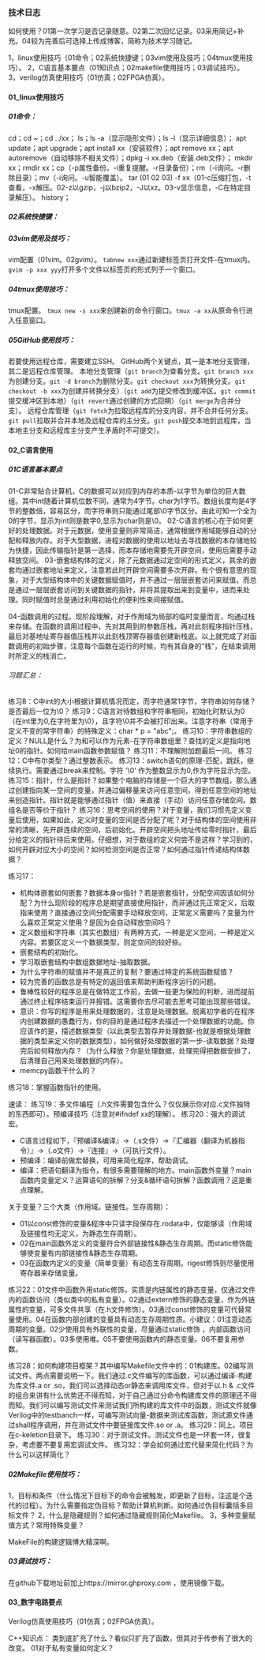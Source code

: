 ### 技术日志
如何使用？01第一次学习是否记录随意。02第二次回忆记录。03采用简记+补充。04较为完善后可选择上传成博客，简称为技术学习随记。

1，linux使用技巧（01命令；02系统快捷键；03vim使用及技巧；04tmux使用技巧）。
2，C语言基本要点（01知识点；02makefile使用技巧；03调试技巧）。
3，verilog仿真使用技巧（01仿真；02FPGA仿真）。

#### 01_linux使用技巧
##### 01命令：
cd；cd ~；cd ../xx；
ls；ls -a（显示隐形文件）；ls -l（显示详细信息）；
apt update；apt upgrade；apt install xx（安装软件）；apt remove xx；apt autoremove（自动移除不相关文件）；dpkg -i xx.deb（安装.deb文件）；
mkdir xx；rmdir xx；cp（-p属性备份。-i重复提醒。-r目录备份）；rm（-i询问。-r删除目录）；mv（-i询问。-u智能覆盖）。
tar (01 02 03) -f xx（01-c压缩打包，-t查看，-x解压。02-z以gzip，-j以bzip2，-J以xz。03-v显示信息，-C在特定目录解压）。
history；

##### 02系统快捷键：

##### 03vim使用及技巧：
vim配置（01vim。02gvim）。
`tabnew xxx`通过新建标签页打开文件-在tmux内。`gvim -p xxx yyy`打开多个文件以标签页的形式列于一个窗口。


##### 04tmux使用技巧：
tmux配置。
`tmux new -s xxx`来创建新的命令行窗口。`tmux -a xx`从原命令行进入任意窗口。

##### 05GitHub使用技巧：
若要使用远程仓库，需要建立SSH。
GitHub两个关键点，其一是本地分支管理，其二是远程仓库管理。
本地分支管理（`git branch`为查看分支。`git branch xxx`为创建分支。`git -d branch`为删除分支。`git checkout xxx`为转换分支。`git checkout -b xxx`为创建并转换分支）（`git add`为提交修改到缓冲区。`git commit`提交缓冲区到本地）（`git revert`通过创建的方式回朔）（`git merge`为合并分支）。
远程仓库管理（`git fetch`为拉取远程库的分支内容，并不合并任何分支。`git pull`拉取并合并本地及远程仓库的主分支。`git push`提交本地到远程库，当本地主分支和远程库主分支产生矛盾时不可提交）。

#### 02_C语言使用
##### 01C语言基本要点
01-C非常贴合计算机，C的数据可以对应到内存的本质-以字节为单位的巨大数组。其中int随着计算机位数不同，通常为4字节。char为1字节。数组长度均是4字节的整数倍，容易区分，而字符串则只能通过尾部\0字节区分。由此可知一个全为0的字节，显示为int则是数字0,显示为char则是\0。
02-C语言的核心在于如何更好的处理数据。对于元数据，使用变量则非常简洁，通常根据作用域能够自动的分配和释放内存。对于大型数据，进程对数据的使用以地址去寻找数据的本存储地较为快捷，因此传输指针是第一选择，而本存储地需要先开辟空间，使用后需要手动释放空间。
03-嵌套结构体的定义，除了元数据通过定空间的形式定义，其余的嵌套均通过嵌套地址来定义，注意若此时开辟空间需要多次开辟。有个很有意思的现象，对于大型结构体中的关键数据赋值时，并不通过一层层嵌套访问来赋值，而总是通过一层层嵌套访问到关键数据的指针，并将其提取出来到变量中，进而来处理。同时赋值时总是通过利用初始化的便利性来间接赋值。

04-函数调用的过程。现阶段理解，对于作用域为局部的临时变量而言，均通过栈来存储。在函数的调用过程中，先对其用到的参数压栈，再对此刻程序指针压栈，最后对基地址寄存器值压栈并以此刻栈顶寄存器值创建新栈底。以上就完成了对函数调用的初始步骤，注意每个函数在运行的时候，均有其自身的“栈”，在结束调用时所定义的栈消亡。

###### 习题汇总：
练习8：C中int的大小根据计算机情况而定，而字符通常1字节，字符串如何存储？是否最后一位为\0？
练习9：C语言对待数组和字符串相同，初始化时默认为0（在int里为0,在字符里为\0），且字符\0并不会被打印出来。注意字符串（常用于定义不变的常字符串）的特殊定义：char * p = "abc";。
练习10：字符串数组的定义？NULL是什么？为和可以作为元素-在字符串数组里？查找的定义是指向地址0的指针。如何给main函数参数赋值？
练习11：不理解附加题最后一问。
练习12：C中布尔类型？通过整数表示。
练习13：switch语句的原理-匹配，跳跃，继续执行。需要通过break来控制。字符 '\0' 作为整数显示为0,作为字符显示为空。
练习15：指针，什么是指针？如果整个电脑的存储是一个巨大的字节数组，那么通过创建指向某一空间的变量，并通过偏移量来访问任意空间，得到任意空间的地址来创造指针。指针就是能够通过指针（值）来直接（手动）访问任意存储空间。数组名是否等价于指针？
练习16：思考空间的使用？对于变量，我们习惯先定义变量后使用，如果如此，定义时变量的空间是否分配了呢？对于结构体的空间使用非常的清晰，先开辟连续的空间，后初始化。开辟空间把头地址传给零时指针，最后分给定义的指针待后来使用。仔细想，对于数组的定义何尝不是这样？学习到的，如何开辟对应大小的空间？如何检测空间是否正常？如何通过指针传递结构体数据？

练习17：
* 机构体嵌套如何嵌套？数据本身or指针？若是嵌套指针，分配空间因该如何分配？为什么现阶段的程序总是期望直接使用指针，而非通过先正常定义，后取指来使用？直接通过空间分配需要手动释放空间，正常定义需要吗？变量为什么喜欢正常定义使用？是因为会自动释放空间吗？
* 定义数组和字符串（其实也数组）有两种方式，一种是定义空间，一种是定义内容。若要区定义一个数据类型，则定空间的较好些。
* 嵌套结构的初始化。
* 学习取嵌套结构中数组数据地址-抽取数据。
* 为什么字符串的赋值并不是真正的复制？要通过特定的系统函数赋值？
* 较为完善的函数总是有特定的返回值来帮助判断程序运行的问题。
* 鲁棒性较好的程序总是在做特定工作前，去做一些更为保险的判断，进而提前通过终止程序结束运行并报错。这需要你去尽可能去思考可能出现那些错误。
* 意识：你写的程序是用来处理数据的，注意是处理数据。脱离初学者的在程序内创建数据的愚蠢行为，你的目的是通过程序去描述一个处理数据的功能。你应该作的是，描述数据类型（以此类型去暂存并处理数据-也就是根据处理数据的类型来定义你的数据类型），如何做好处理数据的第一步-读取数据？处理完后如何释放内存？（为什么释放？你是处理数据，处理完得把数据安排了，后清理自己用来处理数据的内存）。
* memcpy函数干什么的？

练习18：掌握函数指针的使用。

速读：
练习19：多文件编程（.h文件需要包含什么？仅仅展示你对应.c文件独特的东西即可）。预编译技巧（注意对#ifndef xx的理解）。
练习20：强大的调试宏。
* C语言过程如下，『预编译&编译』->（.s文件）->『汇编器（翻译为机器指令）』->（.o文件）->『连接』->（可执行文件）。
* 预编译：编译前做宏替换，可用来简化程序，帮助调试。
* 编译：把语句翻译为指令，有很多需要理解的地方。main函数外变量？main函数内变量定义？运算语句的拆解？分支&循环语句拆解？函数调用？这是重点理解。

关于变量？三个大类（作用域。链接性。生存周期）：
* 01以const修饰的变量&程序中只读字段保存在.rodata中，仅能够读（作用域及链接性均无定义，为静态生存周期）。
* 02在main函数外定义的变量符合外部链接性&静态生存周期。而static修饰能够使变量有内部链接性&静态生存周期。
* 03在函数内定义的变量（简单变量）有动态生存周期。rigest修饰则尽量使用寄存器来存储变量。

练习22：01文件中函数外用static修饰，实质是内链属性的静态变量，仅通过文件内的函数访问（类似类中的私有变量）。02通过extern修饰的静态变量，作为外链属性的变量，可多文件共享（在.h文件修饰）。03通过const修饰的变量可代替常量使用。04在函数内部创建的变量具有动态生存周期性质。小建议：01注意动态周期的变量。02少使用具有外联性的变量，尽量通过static修饰 ，内部函数访问（读写器函数）。03多使用堆。05不要使用函数内的静态变量。06不要复用参数。

练习28：如何构建项目框架？其中编写Makefile文件中的：01构建库。02编写测试文件。两点需要说明一下。我们通过.c文件编写的库函数，可以通过编译-构建为库文件.a or .so，我们可以选择动态or静态来调用库文件，但对于以.h & .c文件的组合来讲有什么优势还不得而知，对于自己通过分命令构建库文件的原理还不得而知。我们可以编写测试文件来测试我们所构建的库文件中的函数，测试文件就像Verilog中的testbanch一样，可编写测试向量-数据来测试库函数，测试源文件通过shall程序调用，并在测试文件中要链接库文件.so or .a。
练习29：同上。项目在c-keletion目录下。
练习30：对于测试文件。测试文件也是一环套一环，很复杂，考虑要不要复用宏调试文件。
练习32：学会如何通过宏代替来简化代码？为什么可以这样简化？





##### 02Makefile使用技巧：
1，目标和条件（什么情况下目标下的命令会被触发，即更新了目标，注这是个迭代的过程）。为什么需要指定伪目标？帮助计算机判断。如何通过伪目标囊括多目标文件？
2，什么是隐藏规则？如何通过隐藏规则简化Makefile。
3，多种变量赋值方式？常用特殊变量？

MakeFile的构建逻辑博大精深啊。

##### 03调试技巧：

在github下载地址前加上https://mirror.ghproxy.com ，使用镜像下载。

#### 03_数字电路要点
Verilog仿真使用技巧（01仿真；02FPGA仿真）。


C++知识点：
类到底扩充了什么？看似只扩充了函数，但其对于传参有了很大的改变。
01对于私有变量如何定义？
